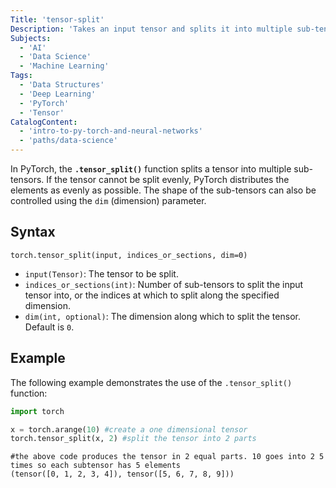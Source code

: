 ```yaml
---
Title: 'tensor-split'
Description: 'Takes an input tensor and splits it into multiple sub-tensors.'
Subjects:
  - 'AI'
  - 'Data Science'
  - 'Machine Learning'
Tags:
  - 'Data Structures'
  - 'Deep Learning'
  - 'PyTorch'
  - 'Tensor'
CatalogContent:
  - 'intro-to-py-torch-and-neural-networks'
  - 'paths/data-science'
---
```


In PyTorch, the **`.tensor_split()`** function splits a tensor into multiple sub-tensors. If the tensor cannot be split evenly, PyTorch distributes the elements as evenly as possible. The shape of the sub-tensors can also be controlled using the `dim` (dimension) parameter.

## Syntax

```pseudo
torch.tensor_split(input, indices_or_sections, dim=0)
```

- `input(Tensor)`: The tensor to be split.
- `indices_or_sections(int)`: Number of sub-tensors to split the input tensor into, or the indices at which to split along the specified dimension.
- `dim(int, optional)`: The dimension along which to split the tensor. Default is `0`.

## Example

The following example demonstrates the use of the `.tensor_split()` function:

```py
import torch

x = torch.arange(10) #create a one dimensional tensor
torch.tensor_split(x, 2) #split the tensor into 2 parts
```
```shell
#the above code produces the tensor in 2 equal parts. 10 goes into 2 5 times so each subtensor has 5 elements
(tensor([0, 1, 2, 3, 4]), tensor([5, 6, 7, 8, 9]))
```